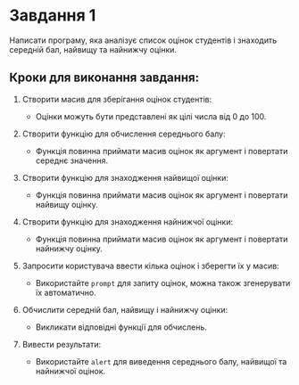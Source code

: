 # Завдання 1
Написати програму, яка аналізує список оцінок студентів і знаходить середній бал, найвищу та найнижчу оцінки.

## Кроки для виконання завдання:

1. Створити масив для зберігання оцінок студентів:
   - Оцінки можуть бути представлені як цілі числа від 0 до 100.

2. Створити функцію для обчислення середнього балу:
   - Функція повинна приймати масив оцінок як аргумент і повертати середнє значення.

3. Створити функцію для знаходження найвищої оцінки:
   - Функція повинна приймати масив оцінок як аргумент і повертати найвищу оцінку.

4. Створити функцію для знаходження найнижчої оцінки:
   - Функція повинна приймати масив оцінок як аргумент і повертати найнижчу оцінку.

5. Запросити користувача ввести кілька оцінок і зберегти їх у масив:
   - Використайте `prompt` для запиту оцінок, можна також згенерувати їх автоматично.

6. Обчислити середній бал, найвищу і найнижчу оцінки:
   - Викликати відповідні функції для обчислень.

7. Вивести результати:
   - Використайте `alert` для виведення середнього балу, найвищої та найнижчої оцінок.